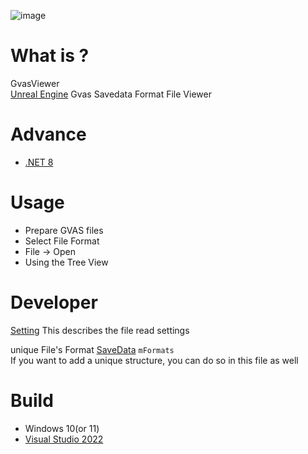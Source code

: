 ![image](https://github.com/user-attachments/assets/94bd08d3-9464-4ef8-8da6-ef14c4dfa460)

# What is ?
GvasViewer  
[Unreal Engine](https://www.unrealengine.com/) Gvas Savedata Format File Viewer

# Advance
* [.NET 8](https://dotnet.microsoft.com/en-us/download/dotnet/8.0)

# Usage
* Prepare GVAS files
* Select File Format
* File -> Open
* Using the Tree View

# Developer
[Setting](https://github.com/turtle-insect/GvasViewer/blob/main/GvasViewer/Setting.cs) 
This describes the file read settings  

unique File's Format
[SaveData](https://github.com/turtle-insect/GvasViewer/blob/main/GvasViewer/SaveData.cs) `mFormats`  
If you want to add a unique structure, you can do so in this file as well  

# Build
* Windows 10(or 11)
* [Visual Studio 2022](https://visualstudio.microsoft.com/)
 
